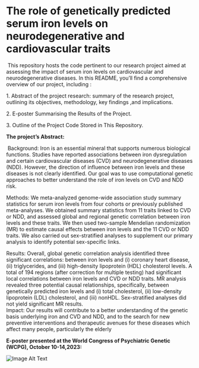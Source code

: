 # **The role of genetically predicted serum iron levels on neurodegenerative and ‎‎cardiovascular traits  ‎**  

‎
This repository hosts the code pertinent to our research project aimed at assessing the ‎‎impact of serum iron levels on cardiovascular and neurodegenerative diseases.‎
In this README, you’ll find a comprehensive overview of our project, including :‎  

‎1. Abstract of the project research: summary of the research project, outlining its ‎‎objectives, methodology, key findings ,and implications.‎  

‎2. E-poster Summarising the Results of the Project.  

‎3. Outline of the Project Code Stored in This Repository.‎  



  

‎**The project’s Abstract:‎‎**  

‎
Background: Iron is an essential mineral that supports numerous biological ‎functions. ‎Studies have reported associations between iron dysregulation and certain ‎‎cardiovascular diseases (CVD) and neurodegenerative diseases (NDD). However, the ‎‎direction of influence between iron levels and these diseases is not clearly identified. ‎Our ‎goal was to use computational genetic approaches to better understand the role ‎of iron ‎levels on CVD and NDD risk.  ‎  

Methods: We meta-analyzed genome-wide association study summary statistics for ‎‎serum iron levels from four cohorts or previously published meta-analyses. We ‎obtained ‎summary statistics from 11 traits linked to CVD or NDD, and assessed ‎global and ‎regional genetic correlation between iron levels and these traits. We then ‎used two-‎sample Mendelian randomization (MR) to estimate causal effects between ‎iron levels and ‎the 11 CVD or NDD traits. We also carried out sex-stratified ‎analyses to supplement our ‎primary analysis to identify potential sex-specific links. ‎  

Results: Overall, global genetic correlation analysis identified three significant ‎‎correlations: between iron levels and (i) coronary heart disease, (ii) triglycerides, ‎and (iii) ‎high-density lipoprotein (HDL) cholesterol levels. A total of 194 regions ‎‎(after correction ‎for multiple testing) had significant local correlations between iron ‎levels and CVD or ‎NDD traits. MR analysis revealed three potential causal ‎relationships, specifically, ‎between genetically predicted iron levels and (i) total ‎cholesterol, (ii) low-density ‎lipoprotein (LDL) cholesterol, and (iii) nonHDL. Sex-‎stratified analyses did not yield ‎significant MR results.  
‎
Impact: Our results will contribute to a better understanding of the genetic basis ‎‎underlying iron and CVD and NDD, and to the search for new preventive ‎interventions and ‎therapeutic avenues for these diseases which affect many people, ‎particularly the elderly



‎**E-poster presented at the World Congress of Psychiatric Genetic (WCPG), October 10-‎‎‎14,2023:‎‎**

‎![Image Alt Text](https://github.com/GaglianoTaliun-Lab/iron_cardio-‎neuro/blob/main/W46_The%20impact%20of%20iron%20levels%20in%20the%20blood‎%20on%20neurodegenerative%20and%20cardiovascular%20disease.JPG?raw=true)‎
